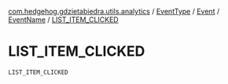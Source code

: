 [com.hedgehog.gdzietabiedra.utils.analytics](../../../index.md) / [EventType](../../index.md) / [Event](../index.md) / [EventName](index.md) / [LIST_ITEM_CLICKED](./-l-i-s-t_-i-t-e-m_-c-l-i-c-k-e-d.md)

# LIST_ITEM_CLICKED

`LIST_ITEM_CLICKED`